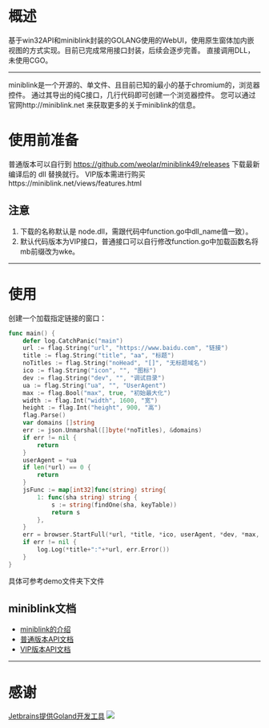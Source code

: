 # 概述 

基于win32API和miniblink封装的GOLANG使用的WebUI，使用原生窗体加内嵌视图的方式实现。目前已完成常用接口封装，后续会逐步完善。
直接调用DLL，未使用CGO。

----
miniblink是一个开源的、单文件、且目前已知的最小的基于chromium的，浏览器控件。
通过其导出的纯C接口，几行代码即可创建一个浏览器控件。
您可以通过官网http://miniblink.net 来获取更多的关于miniblink的信息。

# 使用前准备
普通版本可以自行到 https://github.com/weolar/miniblink49/releases 下载最新编译后的 dll 替换就行。
VIP版本需进行购买https://miniblink.net/views/features.html
## 注意
1. 下载的名称默认是 node.dll，需跟代码中function.go中dll_name值一致）。
2. 默认代码版本为VIP接口，普通接口可以自行修改function.go中加载函数名将mb前缀改为wke。

----

# 使用
创建一个加载指定链接的窗口：

```go
func main() {
	defer log.CatchPanic("main")
	url := flag.String("url", "https://www.baidu.com", "链接")
	title := flag.String("title", "aa", "标题")
	noTitles := flag.String("noHead", "[]", "无标题域名")
	ico := flag.String("icon", "", "图标")
	dev := flag.String("dev", "", "调试目录")
	ua := flag.String("ua", "", "UserAgent")
	max := flag.Bool("max", true, "初始最大化")
	width := flag.Int("width", 1600, "宽")
	height := flag.Int("height", 900, "高")
	flag.Parse()
	var domains []string
	err := json.Unmarshal([]byte(*noTitles), &domains)
	if err != nil {
		return
	}
	userAgent = *ua
	if len(*url) == 0 {
		return
	}
	jsFunc := map[int32]func(string) string{
		1: func(sha string) string {
			s := string(findOne(sha, keyTable))
			return s
		},
	}
	err = browser.StartFull(*url, *title, *ico, userAgent, *dev, *max, true, true, true, *width, *height, thuOS.Center, finish, save, jsFunc, nil, nil, nil, domains)
	if err != nil {
		log.Log(*title+":"+*url, err.Error())
	}
}
```
具体可参考demo文件夹下文件
## miniblink文档

- [miniblink的介绍](https://zhuanlan.zhihu.com/p/22611497?group_id=764036386641707008)
- [普通版本API文档](https://miniblink.net/views/doc/index.html)
- [VIP版本API文档](https://miniblink.net/views/doc/api-doc-vip.html)
----

# 感谢
 [Jetbrains提供Goland开发工具](https://jb.gg/OpenSourceSupport)
 ![](https://resources.jetbrains.com/storage/products/company/brand/logos/GoLand.png)
